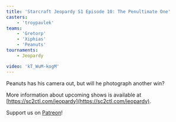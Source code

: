 ```yaml
---
title: 'Starcraft Jeopardy S1 Episode 10: The Penultimate One'
casters:
    - 'troypavlek'
teams:
    - 'Gretorp'
    - 'Xiphias'
    - 'Peanuts'
tournaments:
    - Jeopardy

video: 'kT_WuM-kogM'
---
```


Peanuts has his camera out, but will he photograph another win?

More information about upcoming shows is available at [https://sc2ctl.com/jeopardy](https://sc2ctl.com/jeopardy).

Support us on [Patreon](http://patreon.com/sc2ctl)!
